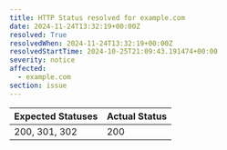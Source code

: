 ```yaml
---
title: HTTP Status resolved for example.com
date: 2024-11-24T13:32:19+00:00Z
resolved: True
resolvedWhen: 2024-11-24T13:32:19+00:00Z
resolvedStartTime: 2024-10-25T21:09:43.191474+00:00
severity: notice
affected:
  - example.com
section: issue
---
```


| Expected Statuses | Actual Status  |
|-------------------|----------------|
| 200, 301, 302 | 200 |
